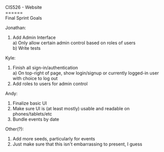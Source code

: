 CIS526 - Website<br>
======<br>
Final Sprint Goals<br>

Jonathan:<br>
  1) Add Admin Interface<br>
    a) Only allow certain admin control based on roles of users<br>
    b) Write tests<br>

Kyle:<br>
  1) Finish all sign-in/authentication<br>
    a) On top-right of page, show login/signup or currently logged-in user with choice to log out<br>
  2) Add roles to users for admin control<br>
  
Andy:<br>
  1) Finalize basic UI<br>
  2) Make sure UI is (at least mostly) usable and readable on phones/tablets/etc<br>
  3) Bundle events by date<br>

Other(?):<br>
  1) Add more seeds, particularly for events<br>
  2) Just make sure that this isn't embarrassing to present, I guess<br>